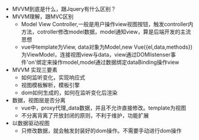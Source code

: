  - MVVM到底是什么，跟Jquery有什么区别？
  - MVVM理解，跟MVC区别
    - Model View Controller,一般是用户操作view视图按钮，触发controller内方法，cotroller修改model数据，model通知view，算是后端开发的主流思想
    - vue中template为View, data对象为Model,new Vue({el,data,methods})为ViewModel，连接视图view与data，view通过DOMlistenser事件'on'绑定来操作model,model通过数据绑定dataBinding操作view
  - MVVM 实现三要素
    - 如何监听变化，实现响应式
    - 视图模板解析，模板引擎
    - dom如何生成的，如何在监听变化后渲染
  - 数据，视图层是否分离
    - vue中，proxy代理_data数据，并且不允许直接修改。template为视图
    - 不分离背离了开放封闭的原则，不利于维护，功能扩展
  - 以数据驱动视图
    - 只修改数据，就会触发封装好的dom操作。不需要手动进行dom操作
